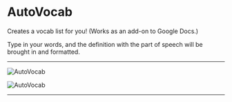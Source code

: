 # AutoVocab
Creates a vocab list for you! (Works as an add-on to Google Docs.)

Type in your words, and the definition with the part of speech will be brought in and formatted.
***

![AutoVocab](https://thumb.ibb.co/jNzokb/Auto_Vocab.png)

![AutoVocab](https://image.ibb.co/kXfprG/Auto_Vocab_Screenshot.jpg)
***

